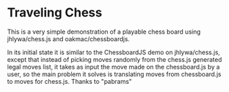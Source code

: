 Traveling Chess
=============

This is a very simple demonstration of a playable chess board using jhlywa/chess.js and oakmac/chessboardjs.  

In its initial state it is similar to the ChessboardJS demo on jhlywa/chess.js, except that instead of picking moves randomly from the chess.js generated legal moves list, it takes as input the move made on the chessboard.js by a user, so the main problem it solves is translating moves from chessboard.js to moves for chess.js. Thanks to "pabrams"
